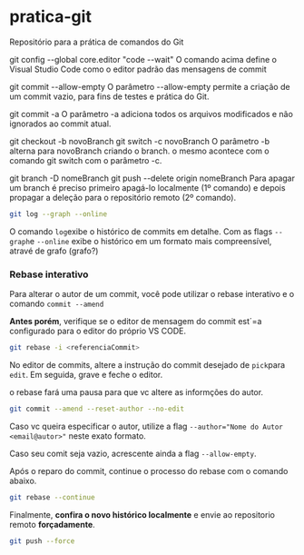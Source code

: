 # pratica-git
Repositório para a prática de comandos do Git

git config --global core.editor "code --wait"
O comando acima define o Visual Studio Code como o editor padrão das mensagens de commit

git commit --allow-empty
O parâmetro --allow-empty permite a criação de um commit vazio, para fins de testes e prática do Git.

git commit -a 
O parâmetro -a adiciona todos os arquivos modificados e não ignorados ao commit atual.

git checkout -b novoBranch
git switch -c novoBranch
O parâmetro -b alterna para novoBranch criando o branch. o mesmo acontece com o comando git switch com o parâmetro -c.

git branch -D nomeBranch
git push --delete origin nomeBranch
Para apagar um branch é preciso primeiro apagá-lo localmente (1º comando) e depois propagar a deleção para o repositório remoto (2º comando).

~~~bash
git log --graph --online
~~~

O comando `log`exibe o histórico de commits em detalhe. Com as flags `--graph`e `--online`
exibe o histórico em um formato mais compreensível, atravé de grafo (grafo?)

###   Rebase interativo

Para alterar o autor de um commit, você pode utilizar o rebase interativo e o comando `commit --amend`

**Antes porém**, verifique se o editor de mensagem do commit est´=a configurado para o editor do próprio VS CODE.

~~~bash
git rebase -i <referenciaCommit>
~~~

No editor de commits, altere a instrução do commit desejado de `pick`para `edit`. Em seguida, grave e feche o editor. 

o rebase fará uma pausa para que vc altere as informções do autor.

~~~bash
git commit --amend --reset-author --no-edit
~~~

Caso vc queira especificar o autor, utilize a flag `--author="Nome do Autor <email@autor>"` neste exato formato.

Caso seu comit seja vazio, acrescente ainda a flag `--allow-empty`.

Após o reparo do commit, continue o processo do rebase com o comando abaixo.

~~~bash
git rebase --continue
~~~

Finalmente, **confira o novo histórico localmente** e envie ao repositorio remoto **forçadamente**.

~~~bash
git push --force
~~~
